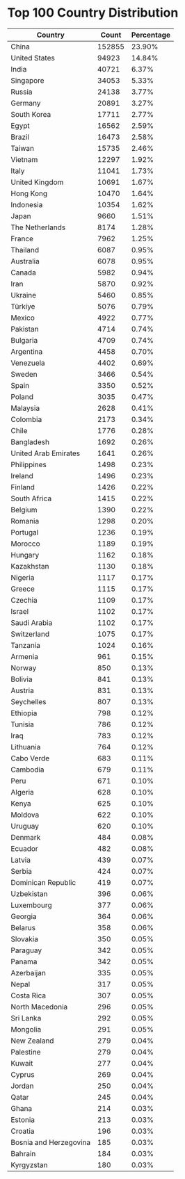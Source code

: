 # Top 100 Country Distribution
| Country | Count | Percentage |
|----|----|----|
| China | 152855 | 23.90% |
| United States | 94923 | 14.84% |
| India | 40721 | 6.37% |
| Singapore | 34053 | 5.33% |
| Russia | 24138 | 3.77% |
| Germany | 20891 | 3.27% |
| South Korea | 17711 | 2.77% |
| Egypt | 16562 | 2.59% |
| Brazil | 16473 | 2.58% |
| Taiwan | 15735 | 2.46% |
| Vietnam | 12297 | 1.92% |
| Italy | 11041 | 1.73% |
| United Kingdom | 10691 | 1.67% |
| Hong Kong | 10470 | 1.64% |
| Indonesia | 10354 | 1.62% |
| Japan | 9660 | 1.51% |
| The Netherlands | 8174 | 1.28% |
| France | 7962 | 1.25% |
| Thailand | 6087 | 0.95% |
| Australia | 6078 | 0.95% |
| Canada | 5982 | 0.94% |
| Iran | 5870 | 0.92% |
| Ukraine | 5460 | 0.85% |
| Türkiye | 5076 | 0.79% |
| Mexico | 4922 | 0.77% |
| Pakistan | 4714 | 0.74% |
| Bulgaria | 4709 | 0.74% |
| Argentina | 4458 | 0.70% |
| Venezuela | 4402 | 0.69% |
| Sweden | 3466 | 0.54% |
| Spain | 3350 | 0.52% |
| Poland | 3035 | 0.47% |
| Malaysia | 2628 | 0.41% |
| Colombia | 2173 | 0.34% |
| Chile | 1776 | 0.28% |
| Bangladesh | 1692 | 0.26% |
| United Arab Emirates | 1641 | 0.26% |
| Philippines | 1498 | 0.23% |
| Ireland | 1496 | 0.23% |
| Finland | 1426 | 0.22% |
| South Africa | 1415 | 0.22% |
| Belgium | 1390 | 0.22% |
| Romania | 1298 | 0.20% |
| Portugal | 1236 | 0.19% |
| Morocco | 1189 | 0.19% |
| Hungary | 1162 | 0.18% |
| Kazakhstan | 1130 | 0.18% |
| Nigeria | 1117 | 0.17% |
| Greece | 1115 | 0.17% |
| Czechia | 1109 | 0.17% |
| Israel | 1102 | 0.17% |
| Saudi Arabia | 1102 | 0.17% |
| Switzerland | 1075 | 0.17% |
| Tanzania | 1024 | 0.16% |
| Armenia | 961 | 0.15% |
| Norway | 850 | 0.13% |
| Bolivia | 841 | 0.13% |
| Austria | 831 | 0.13% |
| Seychelles | 807 | 0.13% |
| Ethiopia | 798 | 0.12% |
| Tunisia | 786 | 0.12% |
| Iraq | 783 | 0.12% |
| Lithuania | 764 | 0.12% |
| Cabo Verde | 683 | 0.11% |
| Cambodia | 679 | 0.11% |
| Peru | 671 | 0.10% |
| Algeria | 628 | 0.10% |
| Kenya | 625 | 0.10% |
| Moldova | 622 | 0.10% |
| Uruguay | 620 | 0.10% |
| Denmark | 484 | 0.08% |
| Ecuador | 482 | 0.08% |
| Latvia | 439 | 0.07% |
| Serbia | 424 | 0.07% |
| Dominican Republic | 419 | 0.07% |
| Uzbekistan | 396 | 0.06% |
| Luxembourg | 377 | 0.06% |
| Georgia | 364 | 0.06% |
| Belarus | 358 | 0.06% |
| Slovakia | 350 | 0.05% |
| Paraguay | 342 | 0.05% |
| Panama | 342 | 0.05% |
| Azerbaijan | 335 | 0.05% |
| Nepal | 317 | 0.05% |
| Costa Rica | 307 | 0.05% |
| North Macedonia | 296 | 0.05% |
| Sri Lanka | 292 | 0.05% |
| Mongolia | 291 | 0.05% |
| New Zealand | 279 | 0.04% |
| Palestine | 279 | 0.04% |
| Kuwait | 277 | 0.04% |
| Cyprus | 269 | 0.04% |
| Jordan | 250 | 0.04% |
| Qatar | 245 | 0.04% |
| Ghana | 214 | 0.03% |
| Estonia | 213 | 0.03% |
| Croatia | 196 | 0.03% |
| Bosnia and Herzegovina | 185 | 0.03% |
| Bahrain | 184 | 0.03% |
| Kyrgyzstan | 180 | 0.03% |
